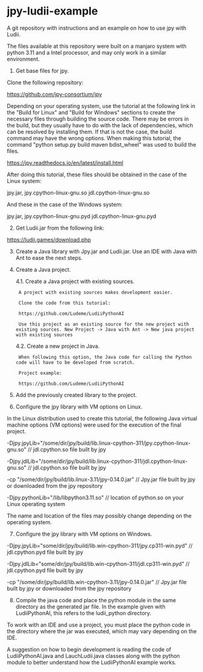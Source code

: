 # jpy-ludii-example
A git repository with instructions and an example on how to use jpy with Ludii.

The files available at this repository were built on a manjaro system with python 3.11 and a Intel processor, and may only work in a similar environment.

1. Get base files for jpy.

Clone the following repository:

https://github.com/jpy-consortium/jpy

Depending on your operating system, use the tutorial at the following link in the "Build for Linux" and "Build for Windows" sections to create the necessary files through building the source code. There may be errors in the build, but they usually have to do with the lack of dependencies, which can be resolved by installing them. If that is not the case, the build command may have the wrong options. When making this tutorial, the command "python setup.py build maven bdist_wheel" was used to build the files.

https://jpy.readthedocs.io/en/latest/install.html

After doing this tutorial, these files should be obtained in the case of the Linux system:

jpy.jar, jpy.cpython-linux-gnu.so
jdl.cpython-linux-gnu.so

And these in the case of the Windows system:

jpy.jar, jpy.cpython-linux-gnu.pyd
jdl.cpython-linux-gnu.pyd

2. Get Ludii.jar from the following link:

https://ludii.games/download.php

3. Create a Java library with Jpy.jar and Ludii.jar. Use an IDE with Java with Ant to ease the next steps.

4. Create a Java project.

    4.1. Create a Java project with existing sources.

        A project with existing sources makes development easier.
    
        Clone the code from this tutorial:
    
        https://github.com/Ludeme/LudiiPythonAI
    
        Use this project as an existing source for the new project with existing sources. New Project -> Java with Ant -> New java project with existing sources

    4.2. Create a new project in Java.

        When following this option, the Java code for calling the Python code will have to be developed from scratch.
    
        Project example:
    
        https://github.com/Ludeme/LudiiPythonAI

5. Add the previously created library to the project.

6. Configure the jpy library with VM options on Linux.

In the Linux distribution used to create this tutorial, the following Java virtual machine options (VM options) were used for the execution of the final project.

-Djpy.jpyLib="/some/dir/jpy/build/lib.linux-cpython-311/jpy.cpython-linux-gnu.so" // jdl.cpython.so file built by jpy

-Djpy.jdlLib="/some/dir/jpy/build/lib.linux-cpython-311/jdl.cpython-linux-gnu.so" // jdl.cpython.so file built by jpy

-cp "/some/dir/jpy/build/lib.linux-3.11/jpy-0.14.0.jar" // Jpy.jar file built by jpy or downloaded from the jpy repository

-Djpy.pythonLib="/lib/libpython3.11.so" // location of python.so on your Linux operating system

The name and location of the files may possibly change depending on the operating system.

7. Configure the jpy library with VM options on Windows.

-Djpy.jpyLib="some/dir/jpy/build/lib.win-cpython-311/jpy.cp311-win.pyd" // jdl.cpython.pyd file built by jpy

-Djpy.jdlLib="some/dir/jpy/build/lib.win-cpython-311/jdl.cp311-win.pyd" // jdl.cpython.pyd file built by jpy

-cp "/some/dir/jpy/build/lib.win-cpython-3.11/jpy-0.14.0.jar" // Jpy.jar file built by jpy or downloaded from the jpy repository

8. Compile the java code and place the python module in the same directory as the generated jar file. In the example given with LudiiPythonAI, this refers to the ludii_python directory.

To work with an IDE and use a project, you must place the python code in the directory where the jar was executed, which may vary depending on the IDE.

A suggestion on how to begin development is reading the code of LudiiPythonAI.java and LauchLudii.java classes along with the python module to better understand how the LudiiPythonAI example works.
